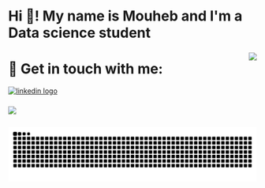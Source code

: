 <h1 align="left">Hi 👋! My name is Mouheb and I'm a Data science student</h1>

###

<img align="right" height="150" src="https://ineedanime.com/wp-content/uploads/2021/09/kakashi-hatake-hello.gif"  />

# 🤝 Get in touch with me:
<div align="left">
  <a href="https://www.linkedin.com/in/mouheb-abdelhafidh-978282236/" target="_blank">
    <img src="https://raw.githubusercontent.com/maurodesouza/profile-readme-generator/master/src/assets/icons/social/linkedin/default.svg" width="47" height="35" alt="linkedin logo"  />
  </a>
</div>

###
![](https://nirzak-streak-stats.vercel.app/?user=MouhebAbdelhafidh&theme=dark&hide_border=false)<br/>
###
<picture>
  <source media="(prefers-color-scheme: dark)" srcset="https://github.com/MouhebAbdelhafidh/MouhebAbdelhafidh/blob/output/github-snake-dark.svg" />
  <source media="(prefers-color-scheme: light)" srcset="https://github.com/MouhebAbdelhafidh/MouhebAbdelhafidh/blob/output/github-snake.svg" />
  <img alt="github-snake" src="https://github.com/MouhebAbdelhafidh/MouhebAbdelhafidh/blob/output/github-snake.svg" />
</picture>
